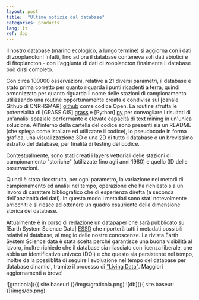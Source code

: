 ```yaml
---
layout: post
title:  "Ultime notizie dal database"
categories: products
lang: it
ref: dpp
---
```



Il nostro database (marino ecologico, a lungo termine) si aggiorna con i dati di zooplancton!
Infatti, fino ad ora il database conteneva soli dati abiotici e di fitoplancton - con l'aggiunta di dati di zooplancton finalmente il database può dirsi completo.

Con circa 100000 osservazioni, relative a 21 diversi parametri, il database è stato prima corretto per quanto riguarda i punti ricadenti a terra, quindi armonizzato per quanto riguarda il nome delle stazioni di campionamento utilizzando una routine opportunamente creata e condivisa sul [canale Github di CNR-ISMAR] [github] come codice Open. La routine sfrutta le potenzialità di [GRASS GIS] [grass] e [Python] [py] per convogliare i risultati di un'analisi spaziale performante e elevate capacità di text mining in un'unica soluzione. All'interno della cartella del codice sono presenti sia un README (che spiega come istallare ed utilizzare il codice), lo pseudocode in forma grafica, una visualizzazione 3D e una 2D di tutto il database e un brevissimo estratto del database, per finalità di testing del codice.

Contestualmente, sono stati creati i layers vettoriali delle stazioni di campionamento "storiche" (utilizzate fino agli anni 1980) e quello 3D delle osservazioni.

Quindi è stata ricostruita, per ogni parametro, la variazione nei metodi di campionamento ed analisi nel tempo, operazione che ha richiesto sia un lavoro di carattere bibliografico che di esperienza diretta (a seconda dell'anzianità dei dati). In questo modo i metadati sono stati notevolmente arricchiti e si riesce ad ottenere un quadro esauriente della dimensione storica del database.

Attualmente è in corso di redazione un datapaper che sarà pubblicato su [Earth System Science Data] [ESSD] che riporterà tutti i metadati possibili relativi al database, al meglio delle nostre conoscenze. La rivista Earth System Science data è stata scelta perché garantisce una buona visibilità al lavoro, inoltre richiede che il database sia rilasciato con licenza liberale, che abbia un identificativo univoco (DOI) e che questo sia persistente nel tempo, inoltre da la possiiblità di seguire l'evoluzione nel tempo del database per database dinamici, tramite il processo di ["Living Data"][LD]. Maggiori aggiornamenti a breve!


![graticola]({{ site.baseurl }}/imgs/graticola.png)
![db]({{ site.baseurl }}/imgs/db.png)



[github]: https://github.com/CNR-ISMAR/econaos/tree/master
[grass]: https://grass.osgeo.org/
[py]: https://www.python.org/
[ESSD]: https://www.earth-system-science-data.net
[LD]: https://www.earth-system-science-data.net/living_data_process.html

